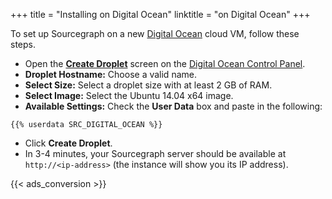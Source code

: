 +++
title = "Installing on Digital Ocean"
linktitle = "on Digital Ocean"
+++

To set up Sourcegraph on a new [Digital Ocean](https://www.digitalocean.com/) cloud VM, follow these steps.

* Open the [**Create Droplet**](https://cloud.digitalocean.com/droplets/new) screen on the [Digital Ocean Control Panel](https://cloud.digitalocean.com/).
* **Droplet Hostname:** Choose a valid name.
* **Select Size:** Select a droplet size with at least 2 GB of RAM.
* **Select Image:** Select the Ubuntu 14.04 x64 image.
* **Available Settings:** Check the **User Data** box and paste in the following:

```
{{% userdata SRC_DIGITAL_OCEAN %}}
```

* Click **Create Droplet**.
* In 3-4 minutes, your Sourcegraph server should be available at `http://<ip-address>`
(the instance will show you its IP address).

{{< ads_conversion >}}
